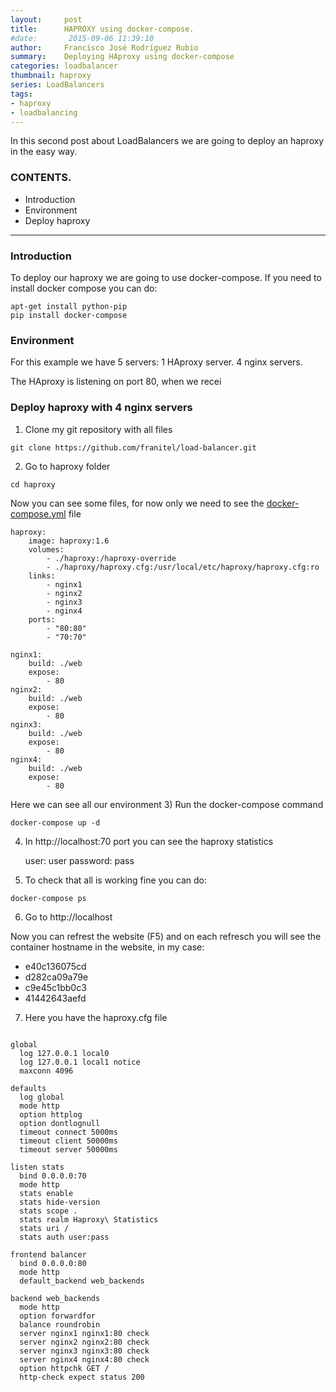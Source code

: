```yaml
---
layout:     post
title: 		HAPROXY using docker-compose.
#date:       2015-09-06 11:39:10
author:     Francisco José Rodríguez Rubio
summary:    Deploying HAproxy using docker-compose 
categories: loadbalancer
thumbnail: haproxy
series: LoadBalancers
tags:
- haproxy
- loadbalancing
---
```

In this second post about LoadBalancers we are going to deploy an haproxy in the easy way.

### CONTENTS.
* Introduction
* Environment
* Deploy haproxy

---

### Introduction
To deploy our haproxy we are going to use docker-compose.
If you need to install docker compose you can do:
~~~
apt-get install python-pip
pip install docker-compose
~~~

### Environment
For this example we have 5 servers:
1 HAproxy server.
4 nginx servers.

The HAproxy is listening on port 80, when we recei

### Deploy haproxy with 4 nginx servers
1) Clone my git repository with all files
~~~
git clone https://github.com/franitel/load-balancer.git
~~~
2) Go to haproxy folder
~~~
cd haproxy
~~~
Now you can see some files, for now only we need to see the [docker-compose.yml](https://raw.githubusercontent.com/franitel/load-balancer/master/haproxy/docker-compose.yml) file
~~~
haproxy:
    image: haproxy:1.6
    volumes:
        - ./haproxy:/haproxy-override
        - ./haproxy/haproxy.cfg:/usr/local/etc/haproxy/haproxy.cfg:ro
    links:
        - nginx1
        - nginx2
        - nginx3
        - nginx4
    ports:
        - "80:80"
        - "70:70"

nginx1:
    build: ./web
    expose:
        - 80
nginx2:
    build: ./web
    expose:
        - 80
nginx3:
    build: ./web
    expose:
        - 80
nginx4:
    build: ./web
    expose:
        - 80
~~~
Here we can see all our environment
3) Run the docker-compose command
~~~
docker-compose up -d
~~~    
4) In http://localhost:70 port you can see the haproxy statistics

	user:	  user
	password: pass


5) To check that all is working fine you can do:
~~~
docker-compose ps
~~~
6) Go to http://localhost

Now you can refrest the website (F5) and on each refresch you will see the container hostname in the website, in my case:

* e40c136075cd
* d282ca09a79e
* c9e45c1bb0c3
* 41442643aefd

7) Here you have the haproxy.cfg file
~~~

global
  log 127.0.0.1 local0
  log 127.0.0.1 local1 notice
  maxconn 4096

defaults
  log global
  mode http
  option httplog
  option dontlognull
  timeout connect 5000ms
  timeout client 50000ms
  timeout server 50000ms

listen stats
  bind 0.0.0.0:70
  mode http
  stats enable
  stats hide-version
  stats scope .
  stats realm Haproxy\ Statistics
  stats uri /
  stats auth user:pass

frontend balancer
  bind 0.0.0.0:80
  mode http
  default_backend web_backends

backend web_backends
  mode http
  option forwardfor
  balance roundrobin
  server nginx1 nginx1:80 check
  server nginx2 nginx2:80 check
  server nginx3 nginx3:80 check
  server nginx4 nginx4:80 check
  option httpchk GET /
  http-check expect status 200

~~~
